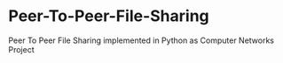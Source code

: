 # Peer-To-Peer-File-Sharing
Peer To Peer File Sharing implemented in Python as Computer Networks Project
